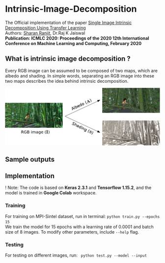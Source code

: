 # Intrinsic-Image-Decomposition
The Official implementation of the paper [Single Image Intrinsic Decomposition Using Transfer Learning](https://dl.acm.org/doi/abs/10.1145/3383972.3384062)  
Authors: [Sharan Ranjit](https://github.com/Sharanranjit/), Dr.Raj K Jaiswal  
**Publication: ICMLC 2020: Proceedings of the 2020 12th International Conference on Machine Learning and Computing, February 2020** 

## What is intrinsic image decomposition ?
Every RGB image can be assumed to be composed of two maps, which are albedo and shading. In simple words, separating an RGB image into these two maps describes the idea behind intrinsic decomposition.

![alt text](https://github.com/Sharanranjit/Intrinsic-Image-Decomposition/blob/master/demo.png "Demonstration of IID")

## Sample outputs
## Implementation
! Note: The code is based on **Keras 2.3.1** and **Tensorflow 1.15.2**, and the model is trained in **Google Colab** workspace.
### Training
For training on MPI-Sintel dataset, run in terminal: ``` python train.py --epochs 15 ```  
We train the model for 15 epochs with a learning rate of 0.0001 and batch size of 8 images. To modify other parameters, include ``` --help ``` flag.
### Testing
For testing on different images, run: ``` python test.py --model --input```


 
